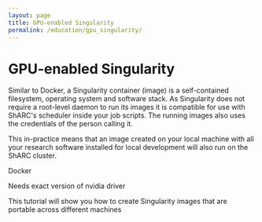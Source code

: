 ```yaml
---
layout: page
title: GPU-enabled Singularity
permalink: /education/gpu_singularity/
---
```


# GPU-enabled Singularity #

Similar to Docker, a Singularity container (image) is a self-contained filesystem, operating system and software stack. As Singularity does not require a root-level daemon to run its images it is compatible for use with ShARC's scheduler inside your job scripts. The running images also uses the credentials of the person calling it.

This in-practice means that an image created on your local machine with all your research software installed for local development will also run on the ShARC cluster.

Docker

Needs exact version of nvidia driver

This tutorial will show you how to create Singularity images that are portable across different machines
